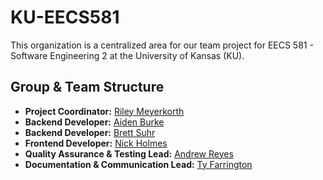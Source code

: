 # KU-EECS581
This organization is a centralized area for our team project for EECS 581 - Software Engineering 2 at the University of Kansas (KU).

## Group & Team Structure

- **Project Coordinator:** [Riley Meyerkorth](https://github.com/m-riley04)
- **Backend Developer:** [Aiden Burke](https://github.com/aidenhburke)
- **Backend Developer:** [Brett Suhr](https://github.com/BrettSuhr)
- **Frontend Developer:** [Nick Holmes](https://github.com/nicholasmholmes)
- **Quality Assurance & Testing Lead:** [Andrew Reyes](https://github.com/Areyes42)
- **Documentation & Communication Lead:** [Ty Farrington](https://github.com/TyFarrington)

